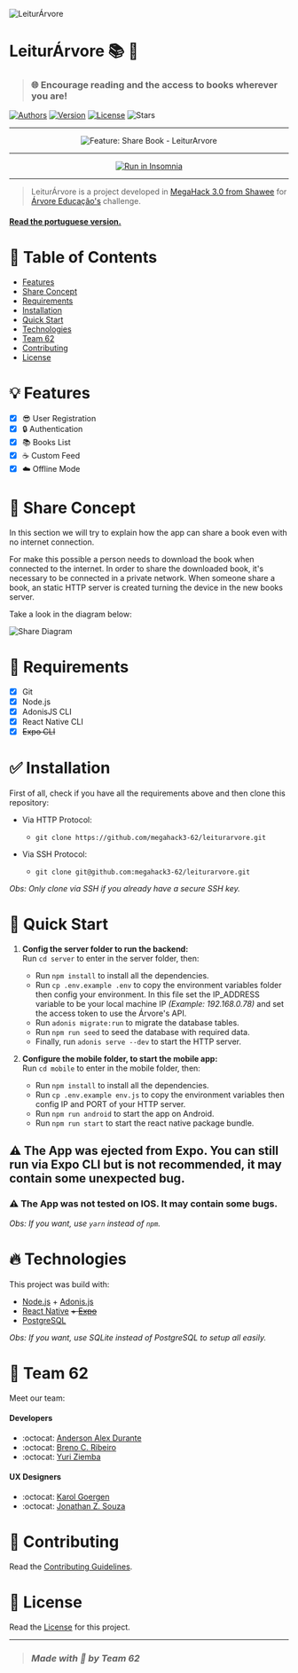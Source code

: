 ![LeiturÁrvore](./.github/leiturarvore.png 'LeiturÁrvore')

# **LeiturÁrvore** :books: :deciduous_tree:
> ### :globe_with_meridians: Encourage reading and the access to books wherever you are!

[![Authors](https://img.shields.io/badge/authors-Yuziem14--andersonalexdurante--Brenin1991-220066?style=flat-square)](https://github.com/megahack3-62)
[![Version](https://img.shields.io/badge/version-1.0.0-220066?style=flat-square)]()
[![License](https://img.shields.io/badge/license-MIT-220066?style=flat-square)](LICENSE.md)
![Stars](https://img.shields.io/github/stars/megahack3-62/leiturarvore?style=social)

---

<p align="center">
  <img src="./.github/mockup-share-feature.gif?raw=true" alt="Feature: Share Book - LeiturArvore">
</p>

---

<p align="center"><a href="https://insomnia.rest/run/?label=Leitur%C3%81rvore&uri=https%3A%2F%2Fraw.githubusercontent.com%2Fmegahack3-62%2Fleiturarvore%2Fdevelop%2F.github%2Fapi-insomnia.json" target="_blank"><img src="https://insomnia.rest/images/run.svg" alt="Run in Insomnia"></a></p>

---

> LeiturÁrvore is a project developed in [MegaHack 3.0 from Shawee](https://www.megahack.com.br/) for [Árvore Educação's](https://arvoreeducacao.com.br/) challenge.

#### [Read the portuguese version.](./.github/README-pt.md)

# :pushpin: Table of Contents
- [Features](#bulb-features)
- [Share Concept](#dart-share-concept)
- [Requirements](#construction-requirements)
- [Installation](#white_check_mark-installation)
- [Quick Start](#rocket-quick-start)
- [Technologies](#fire-technologies)
- [Team 62](#pray-team-62)
- [Contributing](#robot-contributing)
- [License](#scroll-license)

# :bulb: Features
- [X] :sunglasses: User Registration
- [X] :lock: Authentication
- [X] :books: Books List
- [X] :coffee: Custom Feed
- [X] :cloud: Offline Mode

# :dart: Share Concept
In this section we will try to explain how the app can share a book even with no internet connection.

For make this possible a person needs to download the book when connected to the internet.
In order to share the downloaded book, it's necessary to be connected in a private network. When someone share a book, an static HTTP server is created turning the device in the new books server.

Take a look in the diagram below:

![Share Diagram](./.github/share-diagram.png)

# :construction: Requirements
- [X] Git
- [X] Node.js
- [X] AdonisJS CLI
- [X] React Native CLI
- [X] <s>Expo CLI</s>

# :white_check_mark: Installation
First of all, check if you have all the requirements above and then clone this repository:

- Via HTTP Protocol:
  - `git clone https://github.com/megahack3-62/leiturarvore.git`

- Via SSH Protocol:
  - `git clone git@github.com:megahack3-62/leiturarvore.git`
  
_Obs: Only clone via SSH if you already have a secure SSH key._

# :rocket: Quick Start
1. **Config the server folder to run the backend:** \
  Run `cd server` to enter in the server folder, then:
    - Run `npm install` to install all the dependencies.
    - Run `cp .env.example .env` to copy the environment variables folder then config your environment. In this file set the IP_ADDRESS variable to be your local machine IP _(Example: 192.168.0.78)_ and set the access token to use the Árvore's API.
    - Run `adonis migrate:run` to migrate the database tables.
    - Run `npm run seed` to seed the database with required data.
    - Finally, run `adonis serve --dev` to start the HTTP server.
  
2. **Configure the mobile folder, to start the mobile app:** \
  Run `cd mobile` to enter in the mobile folder, then:
    - Run `npm install` to install all the dependencies.
    - Run `cp .env.example env.js` to copy the environment variables then config IP and PORT of your HTTP server.
   - Run `npm run android` to start the app on Android.
   - Run `npm run start` to start the react native package bundle.

## :warning: The App was ejected from Expo. You can still run via Expo CLI but is not recommended, it may contain some unexpected bug.

### :warning: The App was not tested on IOS. It may contain some bugs.

_Obs: If you want, use `yarn` instead of `npm`._

# :fire: Technologies
This project was build with:

- [Node.js](https://nodejs.org/en/) + [Adonis.js](http://adonisjs.com/)
- [React Native](https://reactnative.dev/) <s>+ [Expo](https://expo.io/)</s>
- [PostgreSQL](https://www.postgresql.org/)

_Obs: If you want, use SQLite instead of PostgreSQL to setup all easily._

# :pray: Team 62
Meet our team:

#### Developers
- :octocat: [Anderson Alex Durante](https://github.com/andersonalexdurante)
- :octocat: [Breno C. Ribeiro](https://github.com/Brenin1991)
- :octocat: [Yuri Ziemba](https://github.com/yuziem14)

#### UX Designers
- :octocat: [Karol Goergen](https://www.behance.net/InovaDesignBR)
- :octocat: [Jonathan Z. Souza](https://www.behance.net/InovaDesignBR)

# :robot: Contributing
Read the [Contributing Guidelines](CONTRIBUTING.md).

# :scroll: License
Read the [License](LICENSE.md) for this project.

---

> ### _Made with :purple_heart: by Team 62_